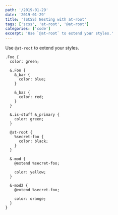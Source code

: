 ```yaml
---
path: '/2019-01-29'
date: '2019-01-29'
title: '(SCSS) Nesting with at-root'
tags: ['scss', 'at-root', '@at-root']
categories: ['code']
excerpt: 'Use `@at-root` to extend your styles.'
---
```


Use `@at-root` to extend your styles.

```sass{numberLines: true}
.Foo {
  color: green;

  &.Foo {
    &_bar {
      color: blue;
    }

    &_baz {
      color: red;
    }
  }

  &.is-stuff &_primary {
    color: green;
  }

  @at-root {
    %secret-foo {
      color: black;
    }
  }

  &-mod {
    @extend %secret-foo;

    color: yellow;
  }

  &-mod2 {
    @extend %secret-foo;

    color: orange;
  }
}
```
